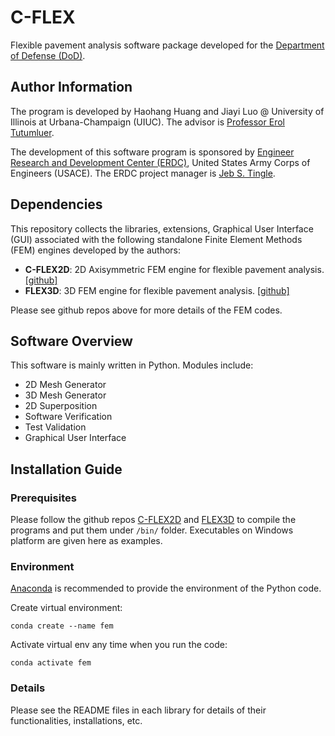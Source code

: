 # C-FLEX
Flexible pavement analysis software package developed for the [Department of Defense (DoD)](https://www.defense.gov).

## Author Information
The program is developed by Haohang Huang and Jiayi Luo @ University of Illinois at Urbana-Champaign (UIUC). The advisor is [Professor Erol Tutumluer](https://cee.illinois.edu/directory/profile/tutumlue).

The development of this software program is sponsored by [Engineer Research and Development Center (ERDC)](https://www.erdc.usace.army.mil), United States Army Corps of Engineers (USACE). The ERDC project manager is [Jeb S. Tingle](https://www.erdc.usace.army.mil/Media/Images/igphoto/2002117275/).

## Dependencies

This repository collects the libraries, extensions, Graphical User Interface (GUI) associated with the following standalone Finite Element Methods (FEM) engines developed by the authors:

* **C-FLEX2D**: 2D Axisymmetric FEM engine for flexible pavement analysis. [[github]](https://github.com/symphonylyh/C-FLEX2D)
* **FLEX3D**: 3D FEM engine for flexible pavement analysis. [[github]]((https://github.com/symphonylyh/FLEX3D))

Please see github repos above for more details of the FEM codes.

## Software Overview
This software is mainly written in Python. Modules include:
* 2D Mesh Generator
* 3D Mesh Generator
* 2D Superposition
* Software Verification
* Test Validation
* Graphical User Interface

## Installation Guide

### Prerequisites
Please follow the github repos [C-FLEX2D](https://github.com/symphonylyh/C-FLEX2D) and [FLEX3D]((https://github.com/symphonylyh/FLEX3D)) to compile the programs and put them under `/bin/` folder. Executables on Windows platform are given here as examples.

### Environment
[Anaconda](https://www.anaconda.com) is recommended to provide the environment of the Python code.

Create virtual environment:

`conda create --name fem`

Activate virtual env any time when you run the code:

`conda activate fem`

### Details
Please see the README files in each library for details of their functionalities, installations, etc.
